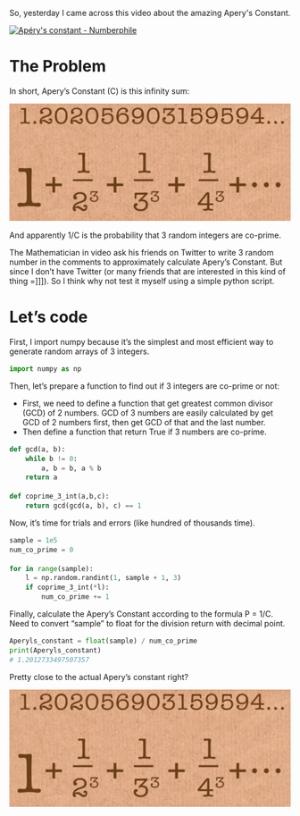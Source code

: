 So, yesterday I came across this video about the amazing Apery's Constant.

[![Apéry's constant - Numberphile](https://res.cloudinary.com/marcomontalbano/image/upload/v1588356230/video_to_markdown/images/youtube--ur-iLy4z3QE-c05b58ac6eb4c4700831b2b3070cd403.jpg)](https://www.youtube.com/watch?v=ur-iLy4z3QE "Apéry's constant - Numberphile")

# The Problem

In short, Apery’s Constant (C) is this infinity sum:

![infinity sum](https://github.com/trantrikien239/trantrikien239.github.io/blob/master/media/Aperys-Number.png?raw=true)

And apparently 1/C is the probability that 3 random integers are co-prime.

The Mathematician in video ask his friends on Twitter to write 3 random number in the comments to approximately calculate Apery’s Constant. But since I don’t have Twitter (or many friends that are interested in this kind of thing =]]]). So I think why not test it myself using a simple python script.

# Let’s code

First, I import numpy because it’s the simplest and most efficient way to generate random arrays of 3 integers.

```python
import numpy as np
```

Then, let’s prepare a function to find out if 3 integers are co-prime or not:

- First, we need to define a function that get greatest common divisor (GCD) of 2 numbers. GCD of 3 numbers are easily calculated by get GCD of 2 numbers first, then get GCD of that and the last number.
- Then define a function that return True if 3 numbers are co-prime.

```python
def gcd(a, b):
    while b != 0:
        a, b = b, a % b
    return a

def coprime_3_int(a,b,c):
    return gcd(gcd(a, b), c) == 1
```

Now, it’s time for trials and errors (like hundred of thousands time).

```python
sample = 1e5
num_co_prime = 0

for in range(sample):
    l = np.random.randint(1, sample + 1, 3)
    if coprime_3_int(*l):
        num_co_prime += 1
```

Finally, calculate the Apery’s Constant according to the formula P = 1/C. Need to convert “sample” to float for the division return with decimal point.

```python
Aperyls_constant = float(sample) / num_co_prime
print(Aperyls_constant)
# 1.2012733497507357
```

Pretty close to the actual Apery’s constant right?

![infinity sum](https://github.com/trantrikien239/trantrikien239.github.io/blob/master/media/Aperys-Number.png?raw=true)

